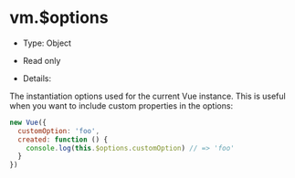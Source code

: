 # vm.$options

* Type: Object

* Read only

* Details:

The instantiation options used for the current Vue instance. This is useful when you want to include custom properties in the options:

```js
new Vue({
  customOption: 'foo',
  created: function () {
    console.log(this.$options.customOption) // => 'foo'
  }
})
```

